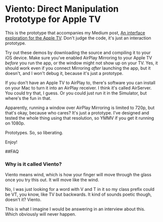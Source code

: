 # Viento: Direct Manipulation Prototype for Apple TV
This is the prototype that accompanies my Medium post, [An interface exploration for the Apple TV](https://medium.com/@radutzan/an-interface-exploration-for-the-apple-tv-fcefc2d19ef2). Don't judge the code, it's just an interaction prototype.

Try out these demos by downloading the source and compiling it to your iOS device. Make sure you've enabled AirPlay Mirroring to your Apple TV _before_ you run the app, or the window might not show up on your TV. Yes, it should work even if you connect Mirroring _after_ launching the app, but it doesn't, and I won't debug it, because it's just a prototype.

If you don't have an Apple TV to AirPlay to, there's software you can install on your Mac to turn it into an AirPlay receiver. I think it's called AirServer. You could try that, I guess. Or you could just run it in the Simulator, but where's the fun in that.

Apparently, running a window over AirPlay Mirroring is limited to 720p, but that's okay, because who cares? It's just a prototype. I've designed and tested the whole thing using that resolution, so YMMV if you get it running on 1080p.

Prototypes. So, so liberating.

Enjoy!

##FAQ
### Why is it called Viento?  
Viento means wind, which is how your finger will move through the glass once you try this out. It will move like the wind.

No, I was just looking for a word with V and T in it so my class prefix could be VT, you know, like TV but backwards. It kind of sounds poetic though, doesn't it? Viento.

This is what I imagine I would be answering in an interview about this. Which obviously will never happen.